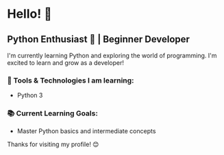 # Hello! 👋

## Python Enthusiast 🐍 | Beginner Developer

I'm currently learning Python and exploring the world of programming. I'm excited to learn and grow as a developer!

### 🔧 Tools & Technologies I am learning:
- Python 3

### 📚 Current Learning Goals:
- Master Python basics and intermediate concepts

Thanks for visiting my profile! 😊
